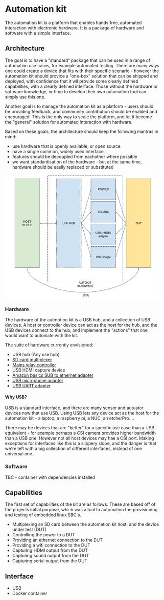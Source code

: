# Automation kit

The automation kit is a platform that enables hands free, automated interaction with electronic hardware. It is a package of hardware and software with a simple interface.


## Architecture

The goal is to have a "standard" package that can be used in a range of automation use cases, for example automated testing. There are many ways one could create a device that fits with their specific scenario - however the automation kit should provice a "one-box" solution that can be shipped and deployed, with confidence that it wil provide some clearly defined capabilities, with a clearly defined interface. Those without the hardware or software knowledge, or time to develop their own automation tool can simply use this one. 

Another goal is to manage the automation kit as a platform - users should be providing feedback, and community contribution should be enabled and encouraged. This is the only way to scale the platform, and let it become the "general" solution for automated interaction with hardware.

Based on these goals, the architecture should keep the following mantras in mind:

- use hardware that is openly available, or open source
- have a single common, widely used interface
- features should be decoupled from eachother where possible
- we want standardisation of the hardware - but at the same time, hardware should be easily replaced or substituted

![block-diagram](documentation/images/arch.jpg?raw=true)

### Hardware

The hardware of the autmotion kit is a USB hub, and a collection of USB devices. A host or controller device can act as the host for the hub, and the USB devices connect to the hub, and implement the "actions" that one would want to automate with the kit.

The suite of hardware currently envisioned:
- USB hub (Any use hub)
- [SD card multiplexer](https://github.com/balena-io-hardware/autokit-sd-mux) 
- [Mains relay controller](https://github.com/balena-io-hardware/autokit-relay)
- USB HDMI capture device
- [Amazon basics SUB to ethernet adapter](https://www.amazon.co.uk/AmazonBasics-1000-Gigabit-Ethernet-Adapter/dp/B00M77HMU0)
- [USB microphone adapter](https://www.amazon.co.uk/gp/product/B00IRVQ0F8/ref=ppx_yo_dt_b_asin_title_o06_s00?ie=UTF8&psc=1)
- [USB UART adapter](https://ftdichip.com/products/ttl-232r-3v3/)


#### Why USB?

USB is a standard interface, and there are many sensor and actuator devices now that use USB. Using USB lets any device act as the host for the automation kit - a laptop, a raspberry pi, a NUC, an etcherPro....

There may be devices that are "better" for a specific use case than a USB equivalent - for example perhaps a CSI camera provides higher bandwidth than a USB one. However not all host devices may hae a CSI port. Making exceptions for interfaces like this is a slippery slope, and the danger is that we're left with a big collection of different interfaces, instead of one universal one. 

### Software

TBC - container with dependencies installed  

## Capabilities

The first set of capabilities of the kit are as follows. These are based off of the projects initial purpose, which was a tool to automation the provisioning and testing of embedded linux SBC's.

- Multiplexing an SD card between the automation kit host, and the device under test (DUT)
- Controlling the power to a DUT
- Providing an ethernet connection to the DUT
- Providing a wifi connection to the DUT
- Capturing HDMI output from the DUT
- Capturing sound output from the DUT
- Capturing serial output from the DUT

## Interface

- USB
- Docker container